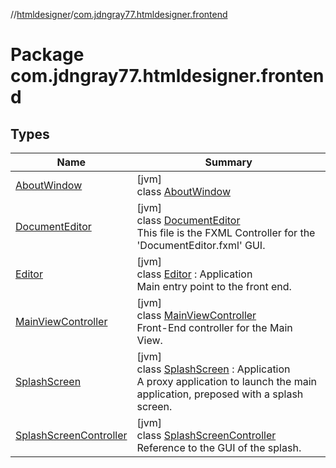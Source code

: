 //[htmldesigner](../../index.md)/[com.jdngray77.htmldesigner.frontend](index.md)

# Package com.jdngray77.htmldesigner.frontend

## Types

| Name | Summary |
|---|---|
| [AboutWindow](-about-window/index.md) | [jvm]<br>class [AboutWindow](-about-window/index.md) |
| [DocumentEditor](-document-editor/index.md) | [jvm]<br>class [DocumentEditor](-document-editor/index.md)<br>This file is the FXML Controller for the 'DocumentEditor.fxml' GUI. |
| [Editor](-editor/index.md) | [jvm]<br>class [Editor](-editor/index.md) : Application<br>Main entry point to the front end. |
| [MainViewController](-main-view-controller/index.md) | [jvm]<br>class [MainViewController](-main-view-controller/index.md)<br>Front-End controller for the Main View. |
| [SplashScreen](-splash-screen/index.md) | [jvm]<br>class [SplashScreen](-splash-screen/index.md) : Application<br>A proxy application to launch the main application, preposed with a splash screen. |
| [SplashScreenController](-splash-screen-controller/index.md) | [jvm]<br>class [SplashScreenController](-splash-screen-controller/index.md)<br>Reference to the GUI of the splash. |

